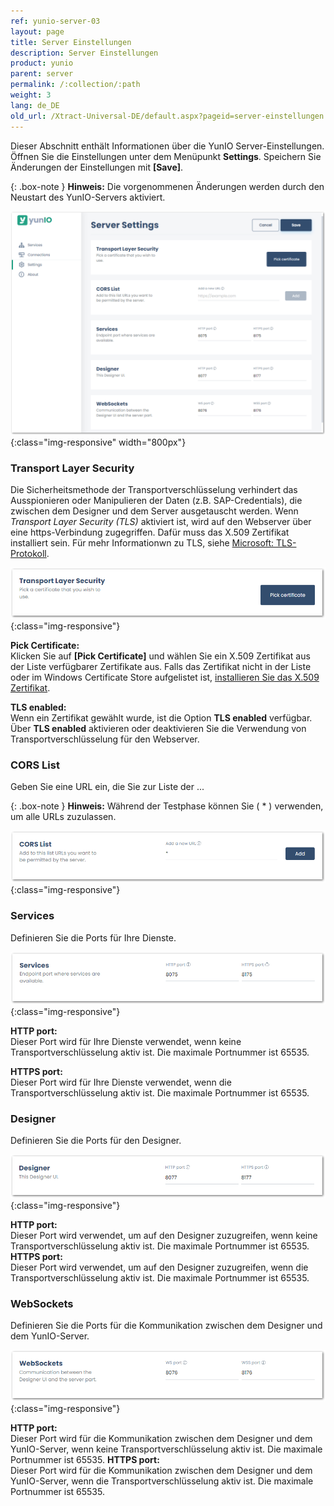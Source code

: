 ```yaml
---
ref: yunio-server-03
layout: page
title: Server Einstellungen
description: Server Einstellungen
product: yunio
parent: server
permalink: /:collection/:path
weight: 3
lang: de_DE
old_url: /Xtract-Universal-DE/default.aspx?pageid=server-einstellungen
---
```


Dieser Abschnitt enthält Informationen über die YunIO Server-Einstellungen.<br>
Öffnen Sie die Einstellungen unter dem Menüpunkt **Settings**. 
Speichern Sie Änderungen der Einstellungen mit **[Save]**.

{: .box-note }
**Hinweis:** Die vorgenommenen Änderungen werden durch den Neustart des YunIO-Servers aktiviert.

![Server-Settings](/img/content/yunio/Server-settings.png){:class="img-responsive" width="800px"}

### Transport Layer Security

Die Sicherheitsmethode der Transportverschlüsselung verhindert das Ausspionieren oder Manipulieren der Daten (z.B. SAP-Credentials), die zwischen dem Designer und dem Server ausgetauscht werden.
Wenn *Transport Layer Security (TLS)* aktiviert ist, wird auf den Webserver über eine https-Verbindung zugegriffen.
Dafür muss das X.509 Zertifikat installiert sein. 
Für mehr Informationwn zu TLS, siehe [Microsoft: TLS-Protokoll](https://docs.microsoft.com/de-de/windows/win32/secauthn/transport-layer-security-protocol).

![TransportLayerSecurity](/img/content/yunio/Settings_transportlayersecurity.png){:class="img-responsive"}

**Pick Certificate:**<br>
Klicken Sie auf **[Pick Certificate]** und wählen Sie ein X.509 Zertifikat aus der Liste verfügbarer Zertifikate aus.
Falls das Zertifikat nicht in der Liste oder im Windows Certificate Store aufgelistet ist, [installieren Sie das X.509 Zertifikat](./x.509-zertifikat-installieren).

**TLS enabled:**<br>
Wenn ein Zertifikat gewählt wurde, ist die Option **TLS enabled** verfügbar.<br>
Über **TLS enabled** aktivieren oder deaktivieren Sie die Verwendung von Transportverschlüsselung für den Webserver.


### CORS List

Geben Sie eine URL ein, die Sie zur Liste der ...

{: .box-note }
**Hinweis:** Während der Testphase können Sie ( * ) verwenden, um alle URLs zuzulassen.

![CORS-List](/img/content/yunio/Settings_corslist.png){:class="img-responsive"}


### Services

Definieren Sie die Ports für Ihre Dienste.

![Services](/img/content/yunio/Settings_services.png){:class="img-responsive"}

**HTTP port:**<br>
Dieser Port wird für Ihre Dienste verwendet, wenn keine Transportverschlüsselung aktiv ist. Die maximale Portnummer ist 65535.

**HTTPS port:**<br>
Dieser Port wird für Ihre Dienste verwendet, wenn die Transportverschlüsselung aktiv ist. Die maximale Portnummer ist 65535.

### Designer

Definieren Sie die Ports für den Designer.

![Designer](/img/content/yunio/Settings_designer.png){:class="img-responsive"}

**HTTP port:**<br>
Dieser Port wird verwendet, um auf den Designer zuzugreifen, wenn keine Transportverschlüsselung aktiv ist. Die maximale Portnummer ist 65535.
**HTTPS port:**<br>
Dieser Port wird verwendet, um auf den Designer zuzugreifen, wenn die Transportverschlüsselung aktiv ist. Die maximale Portnummer ist 65535.

### WebSockets

Definieren Sie die Ports für die Kommunikation zwischen dem Designer und dem YunIO-Server.

![WebSockets](/img/content/yunio/Settings_websockets.png){:class="img-responsive"}

**HTTP port:**<br>
Dieser Port wird für die Kommunikation zwischen dem Designer und dem YunIO-Server, wenn keine Transportverschlüsselung aktiv ist. Die maximale Portnummer ist 65535.
**HTTPS port:**<br>
Dieser Port wird für die Kommunikation zwischen dem Designer und dem YunIO-Server, wenn die Transportverschlüsselung aktiv ist. Die maximale Portnummer ist 65535.
